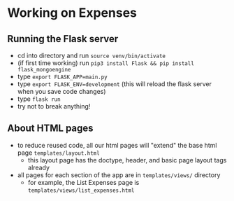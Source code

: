 # Working on Expenses

## Running the Flask server
- cd into directory and run `source venv/bin/activate`
- (if first time working) run `pip3 install Flask && pip install flask_mongoengine`
- type `export FLASK_APP=main.py`
- type `export FLASK_ENV=development` (this will reload the flask server when you save code changes)
- type `flask run`
- try not to break anything!

## About HTML pages
- to reduce reused code, all our html pages will "extend" the base html page `templates/layout.html`
    - this layout page has the doctype, header, and basic page layout tags already
- all pages for each section of the app are in `templates/views/` directory
    - for example, the List Expenses page is `templates/views/list_expenses.html`